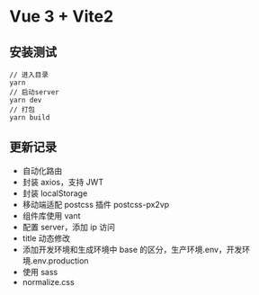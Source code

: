 # Vue 3 + Vite2

## 安装测试

```
// 进入目录
yarn
// 启动server
yarn dev
// 打包
yarn build
```

## 更新记录

- 自动化路由
- 封装 axios，支持 JWT
- 封装 localStorage
- 移动端适配 postcss 插件 postcss-px2vp
- 组件库使用 vant
- 配置 server，添加 ip 访问
- title 动态修改
- 添加开发环境和生成环境中 base 的区分，生产环境.env，开发环境.env.production
- 使用 sass
- normalize.css
